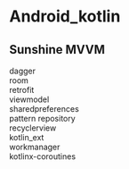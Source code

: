 Android_kotlin
=========================
Sunshine MVVM
-----------------------
dagger <br/>
room <br/>
retrofit <br/>
viewmodel <br />
sharedpreferences <br/>
pattern repository <br/>
recyclerview <br/>
kotlin_ext <br/>
workmanager <br/>
kotlinx-coroutines




